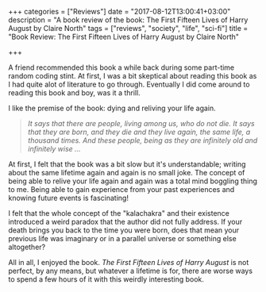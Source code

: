 +++
categories = ["Reviews"]
date = "2017-08-12T13:00:41+03:00"
description = "A book review of the book: The First Fifteen Lives of Harry August by Claire North"
tags = ["reviews", "society", "life", "sci-fi"]
title = "Book Review: The First Fifteen Lives of Harry August by Claire North"

+++

A friend recommended this book a while back during some part-time random coding stint. At first, I was a bit skeptical about reading this book as I had quite alot of literature to go through. Eventually I did come around to reading this book and boy, was it a thrill.

I like the premise of the book: dying and reliving your life again.

> *It says that there are people, living among us, who do not die. It says that they are born, and they die and they live again, the same life, a thousand times. And these people, being as they are infinitely old and infinitely wise ...*

At first, I felt that the book was a bit slow but it's understandable; writing about the same lifetime again and again is no small joke. The concept of being able to relive your life again and again was a total mind boggling thing to me. Being able to gain experience from your past experiences and knowing future events is fascinating!

I felt that the whole concept of the "kalachakra" and their existence introduced a weird paradox that the author did not fully address. If your death brings you back to the time you were born, does that mean your previous life was imaginary or in a parallel universe or something else altogether?

All in all, I enjoyed the book. *The First Fifteen Lives of Harry August* is not perfect, by any means, but whatever a lifetime is for, there are worse ways to spend a few hours of it with this weirdly interesting book.
